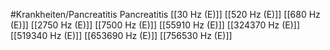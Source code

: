 #Krankheiten/Pancreatitis
Pancreatitis
[[30 Hz (E)]]
[[520 Hz (E)]]
[[680 Hz (E)]]
[[2750 Hz (E)]]
[[7500 Hz (E)]]
[[55910 Hz (E)]]
[[324370 Hz (E)]]
[[519340 Hz (E)]]
[[653690 Hz (E)]]
[[756530 Hz (E)]]